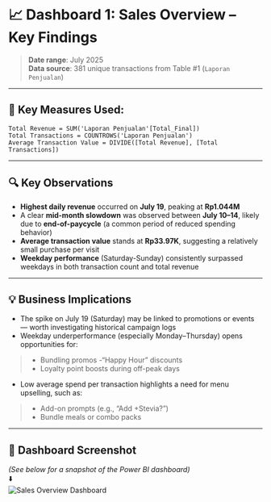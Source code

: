 # 📈 Dashboard 1: Sales Overview – Key Findings  
> **Date range**: July 2025  
> **Data source**: 381 unique transactions from Table #1 (`Laporan Penjualan`)  

---

## 🧮 Key Measures Used:
```DAX
Total Revenue = SUM('Laporan Penjualan'[Total_Final])
Total Transactions = COUNTROWS('Laporan Penjualan')
Average Transaction Value = DIVIDE([Total Revenue], [Total Transactions])
```

---

## 🔍 Key Observations

- **Highest daily revenue** occurred on **July 19**, peaking at **Rp1.044M**
- A clear **mid-month slowdown** was observed between **July 10–14**, likely due to **end-of-paycycle** (a common period of reduced spending behavior)
- **Average transaction value** stands at **Rp33.97K**, suggesting a relatively small purchase per visit
- **Weekday performance** (Saturday-Sunday) consistently surpassed weekdays in both transaction count and total revenue

---

## 💡 Business Implications

- The spike on July 19 (Saturday) may be linked to promotions or events — worth investigating historical campaign logs
- Weekday underperformance (especially Monday–Thursday) opens opportunities for:
> - Bundling promos
> -“Happy Hour” discounts
> - Loyalty point boosts during off-peak days
- Low average spend per transaction highlights a need for menu upselling, such as:
> - Add-on prompts (e.g., “Add +Stevia?”)
> - Bundle meals or combo packs

---

## 📸 Dashboard Screenshot

*(See below for a snapshot of the Power BI dashboard)*  
⬇️  
![Sales Overview Dashboard](.../outputs/sales_overview.jpg)
